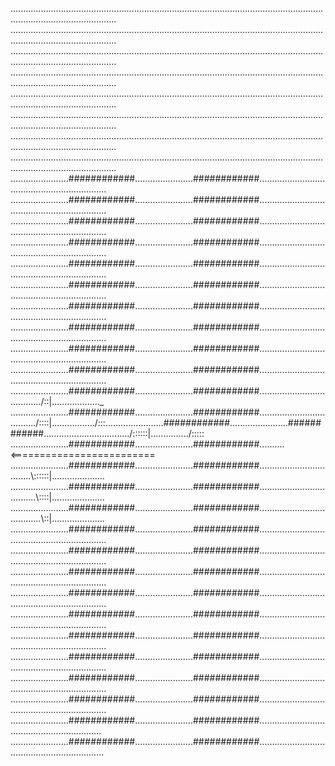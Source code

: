 
......................................................................................................................................................................
......................................................................................................................................................................
......................................................................................................................................................................
......................................................................................................................................................................
......................................................................................................................................................................
......................................................................................................................................................................
......................................................................................................................................................................
......................................................................................................................................................................
.......................############.......................############................................................................
.......................############.......................############................................................................
.......................############.......................############................................................................
.......................############.......................############................................................................
.......................############.......................############................................................................
.......................############.......................############................................................................
.......................############.......................############................................................................
.......................############.......................############................................................................
.......................############.......................############................................................................
.......................############.......................############................................................................
.......................############.......................############....................................../::|..................._
.......................############.......................############..................................../::::|................./:::.......................############.......................############................................../::::::|.............../:::::
.......................############.......................############..........<=========================
.......................############.......................############..................................\\::::::|.....................
.......................############.......................############....................................\\::::|.....................
.......................############.......................############......................................\\::|.....................
.......................############.......................############................................................................
.......................############.......................############................................................................
.......................############.......................############................................................................
.......................############.......................############................................................................
.......................############.......................############................................................................
.......................############.......................############................................................................
.......................############.......................############................................................................
.......................############.......................############................................................................
.......................############.......................############................................................................
.......................############.......................############..............................................................	.......................############.......................############...............................................................